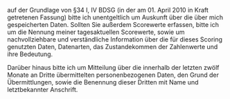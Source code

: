 auf der Grundlage von §34 I, IV BDSG (in der am 01. April 2010 in Kraft
getretenen Fassung) bitte ich unentgeltlich um Auskunft über die über mich
gespeicherten Daten. Sollten Sie außerdem Scorewerte erfassen, bitte ich um die
Nennung meiner tagesaktuellen Scorewerte, sowie um nachvollziehbare und
verständliche Information über die für dieses Scoring genutzten Daten,
Datenarten, das Zustandekommen der Zahlenwerte und ihre Bedeutung.

Darüber hinaus bitte ich um Mitteilung über die innerhalb der letzten zwölf
Monate an Dritte übermittelten personenbezogenen Daten, den Grund der
Übermittlungen, sowie die Benennung dieser Dritten mit Name und letztbekannter
Anschrift.
